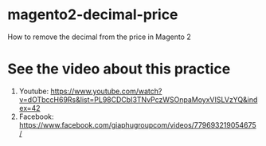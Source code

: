 # magento2-decimal-price
How to remove the decimal from the price in Magento 2

# See the video about this practice
1. Youtube: https://www.youtube.com/watch?v=dOTbccH69Rs&list=PL98CDCbI3TNvPczWSOnpaMoyxVISLVzYQ&index=42
2. Facebook: https://www.facebook.com/giaphugroupcom/videos/779693219054675/
